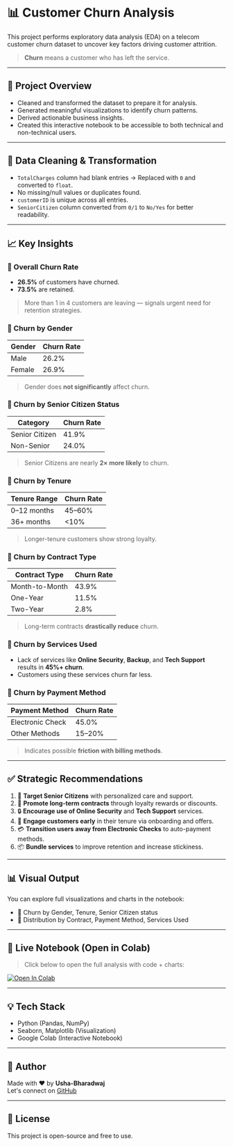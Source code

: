 # 📊 Customer Churn Analysis

This project performs exploratory data analysis (EDA) on a telecom customer churn dataset to uncover key factors driving customer attrition.

> **Churn** means a customer who has left the service.

---

## 📁 Project Overview

- Cleaned and transformed the dataset to prepare it for analysis.
- Generated meaningful visualizations to identify churn patterns.
- Derived actionable business insights.
- Created this interactive notebook to be accessible to both technical and non-technical users.

---

## 🧼 Data Cleaning & Transformation

- `TotalCharges` column had blank entries → Replaced with `0` and converted to `float`.
- No missing/null values or duplicates found.
- `customerID` is unique across all entries.
- `SeniorCitizen` column converted from `0/1` to `No/Yes` for better readability.

---

## 📈 Key Insights

### 🔹 Overall Churn Rate
- **26.5%** of customers have churned.
- **73.5%** are retained.
> More than 1 in 4 customers are leaving — signals urgent need for retention strategies.

### 🔹 Churn by Gender
| Gender | Churn Rate |
|--------|------------|
| Male   | 26.2%      |
| Female | 26.9%      |
> Gender does **not significantly** affect churn.

### 🔹 Churn by Senior Citizen Status
| Category        | Churn Rate |
|----------------|------------|
| Senior Citizen | 41.9%      |
| Non-Senior     | 24.0%      |
> Senior Citizens are nearly **2× more likely** to churn.

### 🔹 Churn by Tenure
| Tenure Range     | Churn Rate     |
|------------------|----------------|
| 0–12 months      | 45–60%         |
| 36+ months       | <10%           |
> Longer-tenure customers show strong loyalty.

### 🔹 Churn by Contract Type
| Contract Type  | Churn Rate |
|----------------|------------|
| Month-to-Month | 43.9%      |
| One-Year       | 11.5%      |
| Two-Year       | 2.8%       |
> Long-term contracts **drastically reduce** churn.

### 🔹 Churn by Services Used
- Lack of services like **Online Security**, **Backup**, and **Tech Support** results in **45%+ churn**.
- Customers using these services churn far less.

### 🔹 Churn by Payment Method
| Payment Method     | Churn Rate |
|--------------------|------------|
| Electronic Check   | 45.0%      |
| Other Methods      | 15–20%     |
> Indicates possible **friction with billing methods**.

---

## ✅ Strategic Recommendations

1. 🎯 **Target Senior Citizens** with personalized care and support.
2. 🤝 **Promote long-term contracts** through loyalty rewards or discounts.
3. 🔒 **Encourage use of Online Security** and **Tech Support** services.
4. 🧲 **Engage customers early** in their tenure via onboarding and offers.
5. 💳 **Transition users away from Electronic Checks** to auto-payment methods.
6. 📦 **Bundle services** to improve retention and increase stickiness.

---

## 📊 Visual Output

You can explore full visualizations and charts in the notebook:
- 📍 Churn by Gender, Tenure, Senior Citizen status
- 📍 Distribution by Contract, Payment Method, Services Used

---

## 🔗 Live Notebook (Open in Colab)

> Click below to open the full analysis with code + charts:

[![Open In Colab](https://colab.research.google.com/assets/colab-badge.svg)](https://colab.research.google.com/github/usha-bharadwaj/customer-churn-analysis/blob/main/Untitled0.ipynb)


---

## 💡 Tech Stack

- Python (Pandas, NumPy)
- Seaborn, Matplotlib (Visualization)
- Google Colab (Interactive Notebook)

---

## 🙌 Author

Made with ❤️ by **Usha-Bharadwaj**  
Let's connect on [GitHub](https://github.com/usha-bharadwaj)

---

## 📌 License

This project is open-source and free to use.

